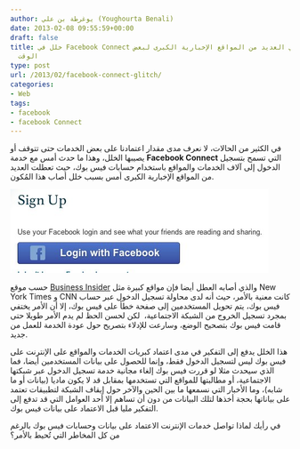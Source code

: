 ```yaml
---
author: يوغرطة بن علي (Youghourta Benali)
date: 2013-02-08 09:55:59+00:00
draft: false
title: خلل في Facebook Connect يُسبب عطلا في العديد من المواقع الإخبارية الكبرى لبعض
  الوقت
type: post
url: /2013/02/facebook-connect-glitch/
categories:
- Web
tags:
- facebook
- facebook Connect
---
```


في الكثير من الحالات، لا نعرف مدى مقدار اعتمادنا على بعض الخدمات حتى تتوقف أو يصيبها الخلل، وهذا ما حدث أمس مع خدمة **Facebook Connect** التي تسمح بتسجيل الدخول إلى آلاف الخدمات والمواقع باستخدام حسابات فيس بوك، حيث تعطلت العديد من المواقع الإخبارية الكبرى أمس بسبب خلل أصاب هذا المُكون.




[![signup-facebook](signup-facebook.jpg)
](signup-facebook.jpg)




حسب موقع [Business Insider](http://www.businessinsider.com/facebook-connect-glitch-2013-2) والذي أصابه العطل أيضا فإن مواقع كبيرة مثل New York Times و CNN كانت معنية بالأمر، حيث أنه لدى محاولة تسجيل الدخول عبر حساب فيس بوك، يتم تحويل المستخدمين إلى صفحة خطأ على فيس بوك، إلا أن الأمر يختفي بمجرد تسجيل الخروج من الشبكة الاجتماعية،  لكن لحسن الحظ لم يدم الأمر طويلا حتى قامت فيس بوك بتصحيح الوضع، وسارعت للإدلاء بتصريح حول عودة الخدمة للعمل من جديد.




هذا الخلل يدفع إلى التفكير في مدى اعتماد كبريات الخدمات والمواقع على الإنترنت على فيس بوك ليس لتسجيل الدخول فقط، وإنما للحصول على بيانات المستخدمين أيضا، فما الذي سيحدث مثلا لو قررت فيس بوك إلغاء مجانية خدمة تسجيل الدخول عبر شبكتها الاجتماعية، أو مطالبتها للمواقع التي تستخدمها بمقابل قد لا يكون ماديا (بيانات أو ما شابه)، وما الأخبار التي نسمعها ما بين الحين والآخر حول إيقاف الشبكة لتطبيقات تعتمد على بياناتها بحجة أخذها لتلك البيانات من دون أن تساهم إلا أحد العوامل التي قد تدفع إلى التفكير مليا قبل الاعتماد على بيانات فيس بوك.




في رأيك لماذا تواصل خدمات الإنترنت الاعتماد على بيانات وحسابات فيس بوك بالرغم من كل المخاطر التي تُحيط بالأمر؟
